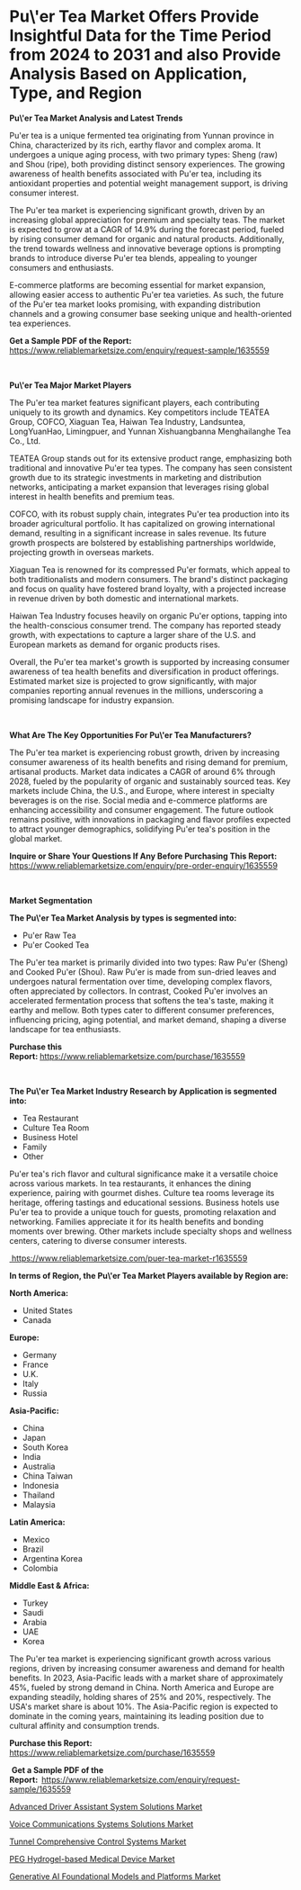 <p><h1>Pu\'er Tea Market Offers Provide Insightful Data for the Time Period from 2024 to 2031 and also Provide Analysis Based on Application, Type, and Region</h1></p><p><strong>Pu\'er Tea Market Analysis and Latest Trends</strong></p>
<p><p>Pu'er tea is a unique fermented tea originating from Yunnan province in China, characterized by its rich, earthy flavor and complex aroma. It undergoes a unique aging process, with two primary types: Sheng (raw) and Shou (ripe), both providing distinct sensory experiences. The growing awareness of health benefits associated with Pu'er tea, including its antioxidant properties and potential weight management support, is driving consumer interest.</p><p>The Pu'er tea market is experiencing significant growth, driven by an increasing global appreciation for premium and specialty teas. The market is expected to grow at a CAGR of 14.9% during the forecast period, fueled by rising consumer demand for organic and natural products. Additionally, the trend towards wellness and innovative beverage options is prompting brands to introduce diverse Pu'er tea blends, appealing to younger consumers and enthusiasts.</p><p>E-commerce platforms are becoming essential for market expansion, allowing easier access to authentic Pu'er tea varieties. As such, the future of the Pu'er tea market looks promising, with expanding distribution channels and a growing consumer base seeking unique and health-oriented tea experiences.</p></p>
<p><strong>Get a Sample PDF of the Report:&nbsp;</strong> <a href="https://www.reliablemarketsize.com/enquiry/request-sample/1635559?utm_campaign=1133&utm_medium=2&utm_source=Github&utm_content=ia&utm_term=07122024&utm_id=puer-tea">https://www.reliablemarketsize.com/enquiry/request-sample/1635559</a></p>
<p>&nbsp;</p>
<p><strong>Pu\'er Tea Major Market Players</strong></p>
<p><p>The Pu'er tea market features significant players, each contributing uniquely to its growth and dynamics. Key competitors include TEATEA Group, COFCO, Xiaguan Tea, Haiwan Tea Industry, Landsuntea, LongYuanHao, Limingpuer, and Yunnan Xishuangbanna Menghailanghe Tea Co., Ltd.</p><p>TEATEA Group stands out for its extensive product range, emphasizing both traditional and innovative Pu'er tea types. The company has seen consistent growth due to its strategic investments in marketing and distribution networks, anticipating a market expansion that leverages rising global interest in health benefits and premium teas. </p><p>COFCO, with its robust supply chain, integrates Pu'er tea production into its broader agricultural portfolio. It has capitalized on growing international demand, resulting in a significant increase in sales revenue. Its future growth prospects are bolstered by establishing partnerships worldwide, projecting growth in overseas markets.</p><p>Xiaguan Tea is renowned for its compressed Pu'er formats, which appeal to both traditionalists and modern consumers. The brand's distinct packaging and focus on quality have fostered brand loyalty, with a projected increase in revenue driven by both domestic and international markets.</p><p>Haiwan Tea Industry focuses heavily on organic Pu'er options, tapping into the health-conscious consumer trend. The company has reported steady growth, with expectations to capture a larger share of the U.S. and European markets as demand for organic products rises.</p><p>Overall, the Pu'er tea market's growth is supported by increasing consumer awareness of tea health benefits and diversification in product offerings. Estimated market size is projected to grow significantly, with major companies reporting annual revenues in the millions, underscoring a promising landscape for industry expansion.</p></p>
<p>&nbsp;</p>
<p><strong>What Are The Key Opportunities For Pu\'er Tea Manufacturers?</strong></p>
<p><p>The Pu'er tea market is experiencing robust growth, driven by increasing consumer awareness of its health benefits and rising demand for premium, artisanal products. Market data indicates a CAGR of around 6% through 2028, fueled by the popularity of organic and sustainably sourced teas. Key markets include China, the U.S., and Europe, where interest in specialty beverages is on the rise. Social media and e-commerce platforms are enhancing accessibility and consumer engagement. The future outlook remains positive, with innovations in packaging and flavor profiles expected to attract younger demographics, solidifying Pu'er tea's position in the global market.</p></p>
<p><strong>Inquire or Share Your Questions If Any Before Purchasing This Report:</strong> <a href="https://www.reliablemarketsize.com/enquiry/pre-order-enquiry/1635559?utm_campaign=1133&utm_medium=2&utm_source=Github&utm_content=ia&utm_term=07122024&utm_id=puer-tea">https://www.reliablemarketsize.com/enquiry/pre-order-enquiry/1635559</a></p>
<p>&nbsp;</p>
<p><strong>Market Segmentation</strong></p>
<p><strong>The Pu\'er Tea Market Analysis by types is segmented into:</strong></p>
<p><ul><li>Pu'er Raw Tea</li><li>Pu'er Cooked Tea</li></ul></p>
<p><p>The Pu'er tea market is primarily divided into two types: Raw Pu'er (Sheng) and Cooked Pu'er (Shou). Raw Pu'er is made from sun-dried leaves and undergoes natural fermentation over time, developing complex flavors, often appreciated by collectors. In contrast, Cooked Pu'er involves an accelerated fermentation process that softens the tea's taste, making it earthy and mellow. Both types cater to different consumer preferences, influencing pricing, aging potential, and market demand, shaping a diverse landscape for tea enthusiasts.</p></p>
<p><strong>Purchase this Report:&nbsp;</strong><a href="https://www.reliablemarketsize.com/purchase/1635559?utm_campaign=1133&utm_medium=2&utm_source=Github&utm_content=ia&utm_term=07122024&utm_id=puer-tea">https://www.reliablemarketsize.com/purchase/1635559</a></p>
<p>&nbsp;</p>
<p><strong>The Pu\'er Tea Market Industry Research by Application is segmented into:</strong></p>
<p><ul><li>Tea Restaurant</li><li>Culture Tea Room</li><li>Business Hotel</li><li>Family</li><li>Other</li></ul></p>
<p><p>Pu'er tea's rich flavor and cultural significance make it a versatile choice across various markets. In tea restaurants, it enhances the dining experience, pairing with gourmet dishes. Culture tea rooms leverage its heritage, offering tastings and educational sessions. Business hotels use Pu'er tea to provide a unique touch for guests, promoting relaxation and networking. Families appreciate it for its health benefits and bonding moments over brewing. Other markets include specialty shops and wellness centers, catering to diverse consumer interests.</p></p>
<p><a href="https://www.reliablemarketsize.com/puer-tea-market-r1635559?utm_campaign=1133&utm_medium=2&utm_source=Github&utm_content=ia&utm_term=07122024&utm_id=puer-tea">&nbsp;https://www.reliablemarketsize.com/puer-tea-market-r1635559</a></p>
<p><strong>In terms of Region, the Pu\'er Tea Market Players available by Region are:</strong></p>
<p>
    <p> <strong> North America: </strong>
        <ul>
            <li>United States</li>
            <li>Canada</li>
        </ul>
        </p> 
    <p> <strong> Europe: </strong>
        <ul>
            <li>Germany</li>
            <li>France</li>
            <li>U.K.</li>
            <li>Italy</li>
            <li>Russia</li>
        </ul>
        </p> 
    <p> <strong> Asia-Pacific: </strong>
        <ul>
            <li>China</li>
            <li>Japan</li>
            <li>South Korea</li>
            <li>India</li>
            <li>Australia</li>
            <li>China Taiwan</li>
            <li>Indonesia</li>
            <li>Thailand</li>
            <li>Malaysia</li>
        </ul>
        </p> 
    <p> <strong> Latin America: </strong>
        <ul>
            <li>Mexico</li>
            <li>Brazil</li>
            <li>Argentina Korea</li>
            <li>Colombia</li>
        </ul>
        </p> 
    <p> <strong> Middle East & Africa: </strong>
        <ul>
            <li>Turkey</li>
            <li>Saudi</li>
            <li>Arabia</li>
            <li>UAE</li>
            <li>Korea</li>
        </ul>
    </p>
    </p>
<p><p>The Pu'er tea market is experiencing significant growth across various regions, driven by increasing consumer awareness and demand for health benefits. In 2023, Asia-Pacific leads with a market share of approximately 45%, fueled by strong demand in China. North America and Europe are expanding steadily, holding shares of 25% and 20%, respectively. The USA's market share is about 10%. The Asia-Pacific region is expected to dominate in the coming years, maintaining its leading position due to cultural affinity and consumption trends.</p></p>
<p><strong>Purchase this Report: </strong><a href="https://www.reliablemarketsize.com/purchase/1635559?utm_campaign=1133&utm_medium=2&utm_source=Github&utm_content=ia&utm_term=07122024&utm_id=puer-tea">https://www.reliablemarketsize.com/purchase/1635559</a></p>
<p>&nbsp;<strong>Get a Sample PDF of the Report:&nbsp;&nbsp;</strong><a href="https://www.reliablemarketsize.com/enquiry/request-sample/1635559?utm_campaign=1133&utm_medium=2&utm_source=Github&utm_content=ia&utm_term=07122024&utm_id=puer-tea">https://www.reliablemarketsize.com/enquiry/request-sample/1635559</a></p>
<p><strong></strong></p>
<p><p><a href="https://www.linkedin.com/pulse/advanced-driver-assistant-system-solutions-market-trends-q9oee?utm_campaign=1133&utm_medium=2&utm_source=Github&utm_content=ia&utm_term=07122024&utm_id=puer-tea">Advanced Driver Assistant System Solutions Market</a></p><p><a href="https://www.linkedin.com/pulse/revenue-market-growth-insights-voice-communications-systems-0lhxe?utm_campaign=1133&utm_medium=2&utm_source=Github&utm_content=ia&utm_term=07122024&utm_id=puer-tea">Voice Communications Systems Solutions Market</a></p><p><a href="https://www.linkedin.com/pulse/t-insight-dial-ziosf?utm_campaign=1133&utm_medium=2&utm_source=Github&utm_content=ia&utm_term=07122024&utm_id=puer-tea">Tunnel Comprehensive Control Systems Market</a></p><p><a href="https://issuu.com/reportprime-2/docs/peg-hydrogel-based-medical-device-market-size-2030?utm_campaign=1133&utm_medium=2&utm_source=Github&utm_content=ia&utm_term=07122024&utm_id=puer-tea">PEG Hydrogel-based Medical Device Market</a></p><p><a href="https://issuu.com/reportprime-2/docs/generative-ai-foundational-models-and-platforms-ma?utm_campaign=1133&utm_medium=2&utm_source=Github&utm_content=ia&utm_term=07122024&utm_id=puer-tea">Generative AI Foundational Models and Platforms Market</a></p></p>
